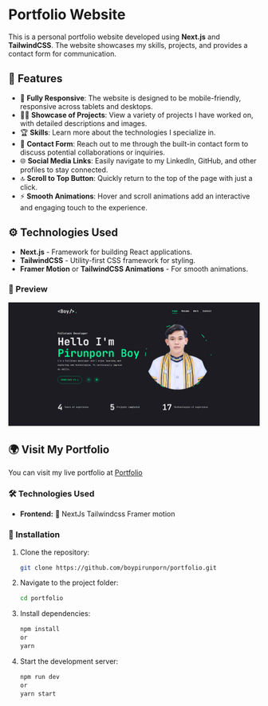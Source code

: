 # Portfolio Website

This is a personal portfolio website developed using **Next.js** and **TailwindCSS**. The website showcases my skills, projects, and provides a contact form for communication.

## 🚀 Features

- 📱 **Fully Responsive**: The website is designed to be mobile-friendly, responsive across tablets and desktops.
- 🧑‍💻 **Showcase of Projects**: View a variety of projects I have worked on, with detailed descriptions and images.
- 🏆 **Skills**: Learn more about the technologies I specialize in.
- 📧 **Contact Form**: Reach out to me through the built-in contact form to discuss potential collaborations or inquiries.
- 🌐 **Social Media Links**: Easily navigate to my LinkedIn, GitHub, and other profiles to stay connected.
- 🔝 **Scroll to Top Button**: Quickly return to the top of the page with just a click.
- ⚡ **Smooth Animations**: Hover and scroll animations add an interactive and engaging touch to the experience.


## ⚙️ Technologies Used

- **Next.js** - Framework for building React applications.
- **TailwindCSS** - Utility-first CSS framework for styling.
- **Framer Motion** or **TailwindCSS Animations** - For smooth animations.

### 📸 Preview

<div style='display:"flex";flex-direction:"row";flex-wrap:"wrap" gap:"2rem"'>
  <a href="https://portfolio-pirunporns-projects.vercel.app/">
    <img src="public/assets/screenshot.png" />
  </a>
</div>

## 🌍 Visit My Portfolio

You can visit my live portfolio at [Portfolio](https://portfolio-pirunporns-projects.vercel.app/)


### 🛠️ Technologies Used

- **Frontend:** 📱 NextJs Tailwindcss Framer motion

### 🔧 Installation

1. Clone the repository:
   ```sh
   git clone https://github.com/boypirunporn/portfolio.git  
   ```
2. Navigate to the project folder:
   ```sh
   cd portfolio  
   ```
3. Install dependencies:
   ```sh
   npm install
   or
   yarn  
   ```
4. Start the development server:
   ```sh
   npm run dev
   or
   yarn start  
   ```
